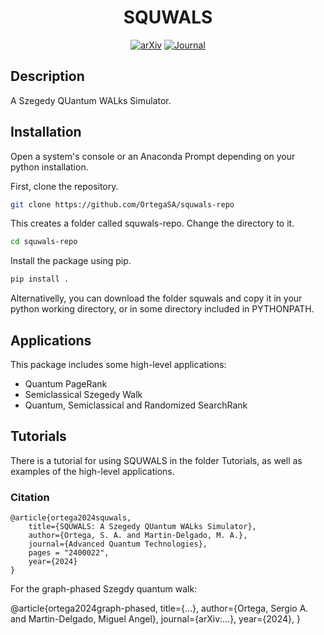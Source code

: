<div align="center">    
 
# SQUWALS


[![arXiv](http://img.shields.io/badge/arXiv-2307.14314-B31B1B.svg)](https://arxiv.org/abs/2307.14314)
[![Journal](http://img.shields.io/badge/Advanced_Quantum_Technologies-2024-4b44ce.svg)](https://onlinelibrary.wiley.com/doi/full/10.1002/qute.202400022)

</div>
 
## Description   
A Szegedy QUantum WALks Simulator.

## Installation  
Open a system's console or an Anaconda Prompt depending on your python installation.

First, clone the repository.
```bash
git clone https://github.com/OrtegaSA/squwals-repo
```
This creates a folder called squwals-repo. Change the directory to it.
```bash
cd squwals-repo
```
Install the package using pip.
```bash
pip install .
```

Alternativelly, you can download the folder squwals and copy it in your python working directory, or in some directory included in PYTHONPATH.

<!--  
Then we create a conda environment
```
conda create -n squwals python=3.6
conda activate squwals
```
-->  

## Applications

This package includes some high-level applications:

- Quantum PageRank
- Semiclassical Szegedy Walk
- Quantum, Semiclassical and Randomized SearchRank

## Tutorials
There is a tutorial for using SQUWALS in the folder Tutorials, as well as examples of the high-level applications. 

### Citation 
<!---
```
@article{ortega2023squwals,
  title={SQUWALS: A Szegedy QUantum WALks Simulator},
  author={Ortega, Sergio A. and Martin-Delgado, Miguel Angel},
  journal={arXiv:2307.14314},
  year={2023},
}
```
-->
```
@article{ortega2024squwals,
	title={SQUWALS: A Szegedy QUantum WALks Simulator},
	author={Ortega, S. A. and Martin-Delgado, M. A.},
	journal={Advanced Quantum Technologies},
	pages = "2400022",
	year={2024}
}
```

For the graph-phased Szegdy quantum walk:

@article{ortega2024graph-phased,
  title={...},
  author={Ortega, Sergio A. and Martin-Delgado, Miguel Angel},
  journal={arXiv:...},
  year={2024},
}
